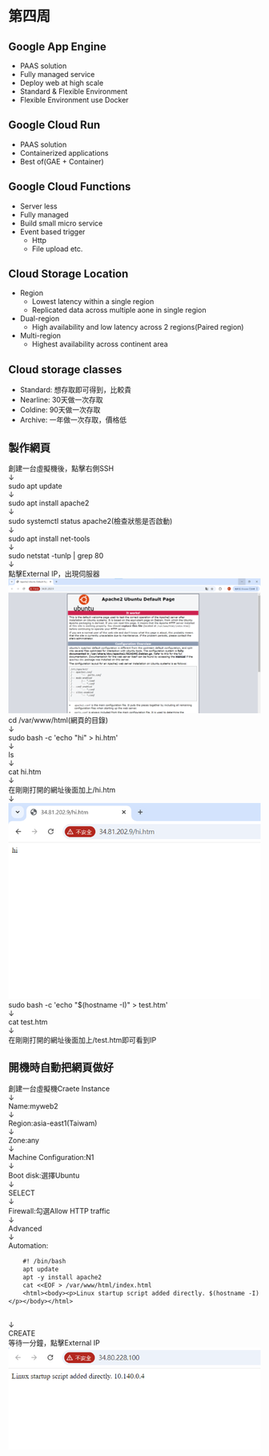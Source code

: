 # 第四周
## Google App Engine
* PAAS solution
* Fully managed service
* Deploy web at high scale
*  Standard & Flexible Environment
*  Flexible Environment use Docker
## Google Cloud Run
* PAAS solution
* Containerized applications
* Best of(GAE + Container)
## Google Cloud Functions
* Server less
* Fully managed
* Build small micro service
* Event based trigger
  * Http
  * File upload etc.
## Cloud Storage Location
* Region
  * Lowest latency within a single region
  * Replicated data across multiple aone in single region
* Dual-region
  * High availability and low latency across 2 regions(Paired region)
* Multi-region
  * Highest availability across continent area
## Cloud storage classes
* Standard: 想存取即可得到，比較貴
* Nearline: 30天做一次存取
* Coldine: 90天做一次存取
* Archive: 一年做一次存取，價格低
## 製作網頁
創建一台虛擬機後，點擊右側SSH<br>↓<br>
sudo apt update <br>↓<br>
sudo apt install apache2<br>↓<br>
sudo systemctl status apache2(檢查狀態是否啟動)<br>↓<br>
sudo apt install net-tools<br>↓<br>
sudo netstat -tunlp | grep 80<br>↓<br>
點擊External IP，出現伺服器
<img src="../pic/1001.png">
cd /var/www/html(網頁的目錄)<br>↓<br>
sudo bash -c 'echo "hi" > hi.htm'<br>↓<br>
ls<br>↓<br>
cat hi.htm<br>↓<br>
在剛剛打開的網址後面加上/hi.htm<br>↓<br>
<img src="../pic/1001-1.png">
sudo bash -c 'echo "$(hostname -I)" > test.htm'<br>↓<br>
cat test.htm<br>↓<br>
在剛剛打開的網址後面加上/test.htm即可看到IP
## 開機時自動把網頁做好
創建一台虛擬機Craete Instance<br>↓<br>
Name:myweb2<br>↓<br>
Region:asia-east1(Taiwam)<br>↓<br>
Zone:any<br>↓<br>
Machine Configuration:N1<br>↓<br>
Boot disk:選擇Ubuntu<br>↓<br>
SELECT<br>↓<br>
Firewall:勾選Allow HTTP traffic<br>↓<br>
Advanced<br>↓<br>
Automation: <br>
````
    #! /bin/bash
    apt update
    apt -y install apache2
    cat <<EOF > /var/www/html/index.html
    <html><body><p>Linux startup script added directly. $(hostname -I) </p></body></html>
````
<br>↓<br>
CREATE<br>
等待一分鐘，點擊External IP
<img src="../pic/1001-2.png">
